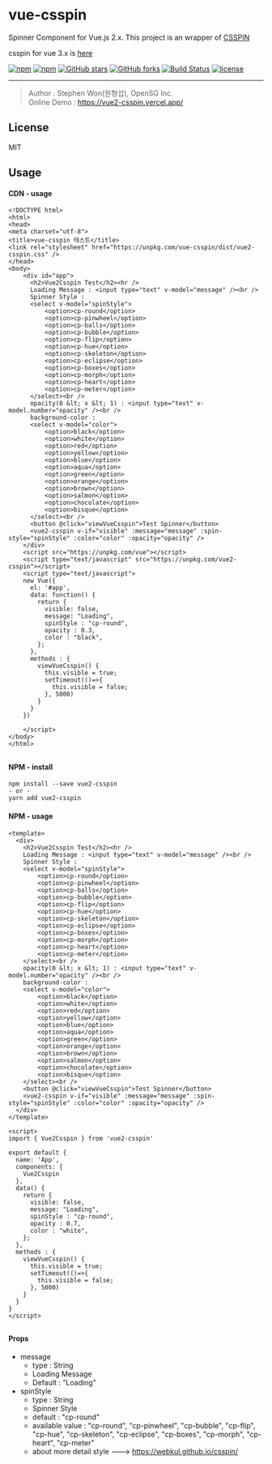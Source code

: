 # vue-csspin
Spinner Component for Vue.js 2.x.
This project is an wrapper of [CSSPIN](https://www.npmjs.com/package/csspin)

csspin for vue 3.x is [here](https://github.com/stepanowon/vue-csspin)

[![npm](https://img.shields.io/npm/v/vue2-csspin.svg )](https://www.npmjs.com/package/vue2-csspin)
[![npm](https://img.shields.io/npm/dm/vue2-csspin.svg)](https://www.npmjs.com/package/vue2-csspin)
[![GitHub stars](https://img.shields.io/github/stars/stepanowon/vue2-csspin.svg?style=social&label=Stars&style=for-the-badge)](https://github.com/stepanowon/vue2-csspin/stargazers)
[![GitHub forks](https://img.shields.io/github/forks/stepanowon/vue2-csspin.svg?style=social&label=Fork&style=for-the-badge)](https://github.com/stepanowon/vue2-csspin/network)
[![Build Status](https://travis-ci.org/stepanowon/vue2-csspin.svg?branch=master)](https://travis-ci.org/stepanowon/vue2-csspin)
[![license](https://img.shields.io/github/license/mashape/apistatus.svg)]()

------------

> Author : Stephen Won(원형섭), OpenSG Inc.        
> Online Demo : https://vue2-csspin.vercel.app/

## License
MIT 
## Usage  

#### CDN - usage
~~~
<!DOCTYPE html>
<html>
<head>
<meta charset="utf-8">
<title>vue-csspin 테스트</title>
<link rel="stylesheet" href="https://unpkg.com/vue-csspin/dist/vue2-csspin.css" />
</head>
<body>
    <div id="app">
      <h2>Vue2Csspin Test</h2><hr />
      Loading Message : <input type="text" v-model="message" /><br />
      Spinner Style : 
      <select v-model="spinStyle">
          <option>cp-round</option>
          <option>cp-pinwheel</option>
          <option>cp-balls</option>
          <option>cp-bubble</option>
          <option>cp-flip</option>
          <option>cp-hue</option>
          <option>cp-skeleton</option>
          <option>cp-eclipse</option>
          <option>cp-boxes</option>
          <option>cp-morph</option>
          <option>cp-heart</option>
          <option>cp-meter</option>
      </select><br />
      opacity(0 &lt; x &lt; 1) : <input type="text" v-model.number="opacity" /><br />
      background-color : 
      <select v-model="color">
          <option>black</option>
          <option>white</option>
          <option>red</option>
          <option>yellow</option>
          <option>blue</option>
          <option>aqua</option>
          <option>green</option>
          <option>orange</option>
          <option>brown</option>
          <option>salmon</option>
          <option>chocolate</option>
          <option>bisque</option>
      </select><br />
      <button @click="viewVueCsspin">Test Spinner</button>
      <vue2-csspin v-if="visible" :message="message" :spin-style="spinStyle" :color="color" :opacity="opacity" />
    </div>
    <script src="https://unpkg.com/vue"></script>
    <script type="text/javascript" src="https://unpkg.com/vue2-csspin"></script>
    <script type="text/javascript">
    new Vue({
      el: '#app',
      data: function() {
        return { 
          visible: false,
          message: "Loading",
          spinStyle : "cp-round",
          opacity : 0.3,
          color : "black",
        };
      },
      methods : {
        viewVueCsspin() {
          this.visible = true;
          setTimeout(()=>{
            this.visible = false;
          }, 5000)
        }
      }
    })

    </script>
</body>
</html>
~~~
##

#### NPM - install
~~~
npm install --save vue2-csspin
- or -
yarn add vue2-csspin
~~~

#### NPM - usage
~~~
<template>
  <div>
    <h2>Vue2Csspin Test</h2><hr />
    Loading Message : <input type="text" v-model="message" /><br />
    Spinner Style : 
    <select v-model="spinStyle">
        <option>cp-round</option>
        <option>cp-pinwheel</option>
        <option>cp-balls</option>
        <option>cp-bubble</option>
        <option>cp-flip</option>
        <option>cp-hue</option>
        <option>cp-skeleton</option>
        <option>cp-eclipse</option>
        <option>cp-boxes</option>
        <option>cp-morph</option>
        <option>cp-heart</option>
        <option>cp-meter</option>
    </select><br />
    opacity(0 &lt; x &lt; 1) : <input type="text" v-model.number="opacity" /><br />
    background-color : 
    <select v-model="color">
        <option>black</option>
        <option>white</option>
        <option>red</option>
        <option>yellow</option>
        <option>blue</option>
        <option>aqua</option>
        <option>green</option>
        <option>orange</option>
        <option>brown</option>
        <option>salmon</option>
        <option>chocolate</option>
        <option>bisque</option>
    </select><br />
    <button @click="viewVueCsspin">Test Spinner</button>
    <vue2-csspin v-if="visible" :message="message" :spin-style="spinStyle" :color="color" :opacity="opacity" />
  </div>
</template>

<script>
import { Vue2Csspin } from 'vue2-csspin'

export default {
  name: 'App',
  components: {
    Vue2Csspin
  },
  data() {
    return { 
      visible: false,
      message: "Loading",
      spinStyle : "cp-round",
      opacity : 0.7,
      color : "white",
    };
  },
  methods : {
    viewVueCsspin() {
      this.visible = true;
      setTimeout(()=>{
        this.visible = false;
      }, 5000)
    }
  }
}
</script>
~~~
##
#### Props
   * message
      - type : String
      - Loading Message
      - Default : "Loading" 
   * spinStyle 
     - type : String
     - Spinner Style
     - default : "cp-round"
     - available value : "cp-round", "cp-pinwheel", "cp-bubble", "cp-flip", "cp-hue", "cp-skeleton", "cp-eclipse", "cp-boxes", "cp-morph", "cp-heart", "cp-meter"
     - about more detail style ---> https://webkul.github.io/csspin/

